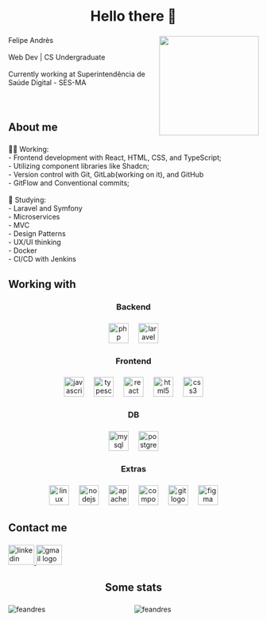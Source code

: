 <h1 align="center">Hello there 👋</h1>

###

<img align="right" height="200" src="https://media1.giphy.com/media/v1.Y2lkPTc5MGI3NjExejRmOHN2MjJtY3BoanJpZnY3YzBua2JxaG9yYmxwaGh4NDZsNXV5cCZlcD12MV9pbnRlcm5hbF9naWZfYnlfaWQmY3Q9Zw/gEKz4VLX7fQlsl8SFE/giphy.webp"  />

###

<p align="left">Felipe Andrès<br><br>Web Dev | CS Undergraduate<br><br>Currently working at Superintendência de Saúde Digital - SES-MA</p>

###

<br/>

<h2 align="left">About me</h2>

###

<p align="left">👨‍💻 Working:<br>- Frontend development with React, HTML, CSS, and TypeScript;<br>- Utilizing component libraries like Shadcn;<br>- Version control with Git, GitLab(working on it), and GitHub<br>- GitFlow and Conventional commits;<br><br>🌱 Studying:<br>- Laravel and Symfony<br>- Microservices<br>- MVC<br>- Design Patterns<br>- UX/UI thinking <br>- Docker <br>- CI/CD with Jenkins</p>

###

<h2 align="left">Working with</h2>

###

<h3 align="center">Backend</h3>

###

<div align="center">
  <img src="https://cdn.jsdelivr.net/gh/devicons/devicon/icons/php/php-original.svg" height="40" alt="php logo"  />
  <img width="12" />
  <img src="https://skillicons.dev/icons?i=laravel" height="40" alt="laravel logo"  />
</div>

###

<h3 align="center">Frontend</h3>

###

<div align="center">
  <img src="https://skillicons.dev/icons?i=js" height="40" alt="javascript logo"  />
  <img width="12" />
  <img src="https://skillicons.dev/icons?i=ts" height="40" alt="typescript logo"  />
  <img width="12" />
  <img src="https://skillicons.dev/icons?i=react" height="40" alt="react logo"  />
  <img width="12" />
  <img src="https://cdn.jsdelivr.net/gh/devicons/devicon/icons/html5/html5-original.svg" height="40" alt="html5 logo"  />
  <img width="12" />
  <img src="https://cdn.jsdelivr.net/gh/devicons/devicon/icons/css3/css3-original.svg" height="40" alt="css3 logo"  />
</div>

###

<h3 align="center">DB</h3>

###

<div align="center">
  <img src="https://skillicons.dev/icons?i=mysql" height="40" alt="mysql logo"  />
  <img width="12" />
  <img src="https://skillicons.dev/icons?i=postgres" height="40" alt="postgresql logo"  />
</div>

###

<h3 align="center">Extras</h3>

###

<div align="center">
  <img src="https://cdn.jsdelivr.net/gh/devicons/devicon/icons/linux/linux-original.svg" height="40" alt="linux logo"  />
  <img width="12" />
  <img src="https://cdn.jsdelivr.net/gh/devicons/devicon/icons/nodejs/nodejs-original.svg" height="40" alt="nodejs logo"  />
  <img width="12" />
  <img src="https://cdn.jsdelivr.net/gh/devicons/devicon/icons/apache/apache-original.svg" height="40" alt="apache logo"  />
  <img width="12" />
  <img src="https://cdn.jsdelivr.net/gh/devicons/devicon/icons/composer/composer-original.svg" height="40" alt="composer logo"  />
  <img width="12" />
  <img src="https://cdn.jsdelivr.net/gh/devicons/devicon/icons/git/git-original.svg" height="40" alt="git logo"  />
  <img width="12" />
  <img src="https://cdn.jsdelivr.net/gh/devicons/devicon/icons/figma/figma-original.svg" height="40" alt="figma logo"  />
</div>

###

<h2 align="left">Contact me</h2>

###

<div align="left">
  <a href="https://www.linkedin.com/in/felipe-andr%C3%A8s-683b75215/" target="_blank">
    <img src="https://raw.githubusercontent.com/maurodesouza/profile-readme-generator/master/src/assets/icons/social/linkedin/default.svg" width="52" height="40" alt="linkedin logo"  />
  </a>
  <a href="mailto:felipevsconcelos@gmail.com" target="_blank">
    <img src="https://raw.githubusercontent.com/maurodesouza/profile-readme-generator/master/src/assets/icons/social/gmail/default.svg" width="52" height="40" alt="gmail logo"  />
  </a>
</div>

###

<h2 align="center">Some stats</h2>

###

<div align="center">
  <p><img align="left" src="https://github-readme-stats.vercel.app/api/top-langs?username=feandres&show_icons=true&locale=en&layout=compact" alt="feandres" /></p>
  
  <p><img align="center" src="https://github-readme-stats.vercel.app/api?username=feandres&show_icons=true&locale=en" alt="feandres" /></p>

</div>

###
